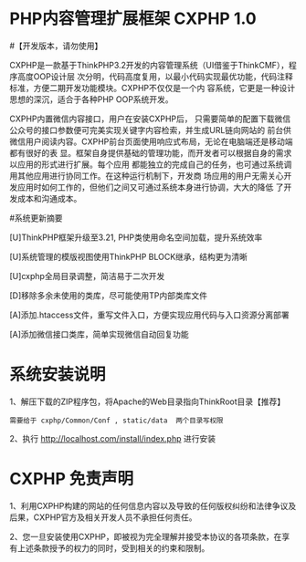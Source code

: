 # PHP内容管理扩展框架 CXPHP 1.0

#【开发版本，请勿使用】

CXPHP是一款基于ThinkPHP3.2开发的内容管理系统（UI借鉴于ThinkCMF），程序高度OOP设计层
次分明，代码高度复用，以最小代码实现最优功能，代码注释标准，方便二期开发功能模块。CXPHP不仅仅是一个内
容系统，它更是一种设计思想的深沉，适合于各种PHP OOP系统开发。

CXPHP内置微信内容接口，用户在安装CXPHP后，
只需要简单的配置下载微信公众号的接口参数便可完美实现关键字内容检索，并生成URL链向网站的
前台供微信用户阅读内容。CXPHP前台页面使用响应式布局，无论在电脑端还是移动端都有很好的表
显。框架自身提供基础的管理功能，而开发者可以根据自身的需求以应用的形式进行扩展。每个应用
都能独立的完成自己的任务，也可通过系统调用其他应用进行协同工作。在这种运行机制下，开发商
场应用的用户无需关心开发应用时如何工作的，但他们之间又可通过系统本身进行协调，大大的降低
了开发成本和沟通成本。

#系统更新摘要

[U]ThinkPHP框架升级至3.21, PHP类使用命名空间加载，提升系统效率

[U]系统管理的模版视图使用ThinkPHP BLOCK继承，结构更为清晰

[U]cxphp全局目录调整，简洁易于二次开发

[D]移除多余未使用的类库，尽可能使用TP内部类库文件

[A]添加.htaccess文件，重写文件入口，方便实现应用代码与入口资源分离部署

[A]添加微信接口类库，简单实现微信自动回复功能


# 系统安装说明

  1、解压下载的ZIP程序包，将Apache的Web目录指向ThinkRoot目录【推荐】
  
    需要给于 cxphp/Common/Conf , static/data  两个目录写权限

  2、执行 http://localhost.com/install/index.php 进行安装

# CXPHP 免责声明

  1、利用CXPHP构建的网站的任何信息内容以及导致的任何版权纠纷和法律争议及后果，CXPHP官方及相关开发人员不承担任何责任。

  2、您一旦安装使用CXPHP，即被视为完全理解并接受本协议的各项条款，在享有上述条款授予的权力的同时，受到相关的约束和限制。